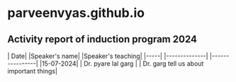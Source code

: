 # parveenvyas.github.io
## Activity report of induction program 2024
| Date| |Speaker's name| |Speaker's teaching|
|-----| |--------------| |----------------|
|15-07-2024| | Dr. pyare lal garg | | Dr. garg tell us about important things|
